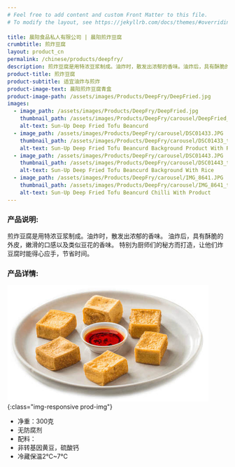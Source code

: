 ```yaml
---
# Feel free to add content and custom Front Matter to this file.
# To modify the layout, see https://jekyllrb.com/docs/themes/#overriding-theme-defaults

title: 晨阳食品私人有限公司 | 晨阳煎炸豆腐
crumbtitle: 煎炸豆腐
layout: product_cn
permalink: /chinese/products/deepfry/
description: 煎炸豆腐是用特浓豆浆制成。油炸时，散发出浓郁的香味。油炸后，具有酥脆的外皮，嫩滑的口感以及类似豆花的香味。特别为厨师们的秘方而打造，让他们炸豆腐时能得心应手，节省时间。
product-title: 煎炸豆腐
product-subtitle: 适宜油炸与煎炸
product-image-text: 晨阳煎炸豆腐青盒
product-image-path: /assets/images/Products/DeepFry/DeepFried.jpg
images:
  - image_path: /assets/images/Products/DeepFry/DeepFried.jpg
    thumbnail_path: /assets/images/Products/DeepFry/carousel/DeepFried_tn.jpg
    alt-text: Sun-Up Deep Fried Tofu Beancurd
  - image_path: /assets/images/Products/DeepFry/carousel/DSC01433.JPG
    thumbnail_path: /assets/images/Products/DeepFry/carousel/DSC01433_tn.jpg
    alt-text: Sun-Up Deep Fried Tofu Beancurd Background Product With Rice
  - image_path: /assets/images/Products/DeepFry/carousel/DSC01443.JPG
    thumbnail_path: /assets/images/Products/DeepFry/carousel/DSC01443_tn.jpg
    alt-text: Sun-Up Deep Fried Tofu Beancurd Background With Rice
  - image_path: /assets/images/Products/DeepFry/carousel/IMG_8641.JPG
    thumbnail_path: /assets/images/Products/DeepFry/carousel/IMG_8641_tn.jpg
    alt-text: Sun-Up Deep Fried Tofu Beancurd Chilli With Product
---
```


### 产品说明:
煎炸豆腐是用特浓豆浆制成。油炸时，散发出浓郁的香味。
油炸后，具有酥脆的外皮，嫩滑的口感以及类似豆花的香味。
特别为厨师们的秘方而打造，让他们炸豆腐时能得心应手，节省时间。


### 产品详情:
![晨阳煎炸豆腐盘上](/assets/images/Products/DeepFry/productthumbnail.jpeg){:class="img-responsive prod-img"}
- 净重：300克
- 无防腐剂
- 配料：
- 非转基因黄豆，硫酸钙
- 冷藏保温2℃~7℃

